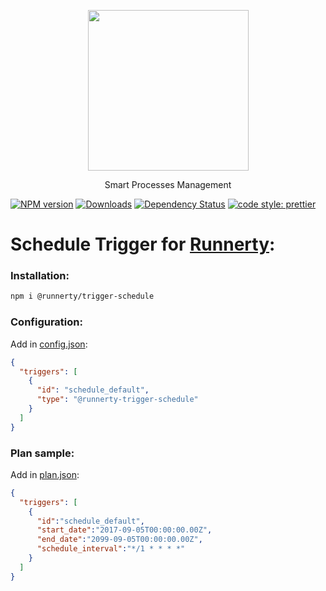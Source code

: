 <p align="center">
  <a href="http://runnerty.io">
    <img height="257" src="https://runnerty.io/assets/header/logo-stroked.png">
  </a>
  <p align="center">Smart Processes Management</p>
</p>

[![NPM version][npm-image]][npm-url] [![Downloads][downloads-image]][npm-url] [![Dependency Status][david-badge]][david-badge-url]
<a href="#badge">
  <img alt="code style: prettier" src="https://img.shields.io/badge/code_style-prettier-ff69b4.svg">
</a>

# Schedule Trigger for [Runnerty]:

### Installation:
```bash
npm i @runnerty/trigger-schedule
```

### Configuration:
Add in [config.json]:
```json
{
  "triggers": [
    {
      "id": "schedule_default",
      "type": "@runnerty-trigger-schedule"
    }
  ]
}
```

### Plan sample:
Add in [plan.json]:
```json
{
  "triggers": [
    {
      "id":"schedule_default",
      "start_date":"2017-09-05T00:00:00.00Z",
      "end_date":"2099-09-05T00:00:00.00Z",
      "schedule_interval":"*/1 * * * *"
    }
  ]
}
```


[Runnerty]: http://www.runnerty.io
[downloads-image]: https://img.shields.io/npm/dm/@runnerty/trigger-schedule.svg
[npm-url]: https://www.npmjs.com/package/@runnerty/trigger-schedule
[npm-image]: https://img.shields.io/npm/v/@runnerty/trigger-schedule.svg
[david-badge]: https://david-dm.org/runnerty/trigger-schedule.svg
[david-badge-url]: https://david-dm.org/runnerty/trigger-schedule
[config.json]: http://docs.runnerty.io/config/
[plan.json]: http://docs.runnerty.io/plan/

